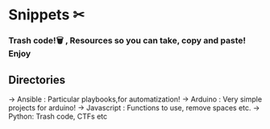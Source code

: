 <p align="center">
<h1> Snippets ✂ </h1>
</p>

<h3> Trash code!🗑 , Resources so you can take, copy and paste! Enjoy </h3>

## Directories

-> Ansible : Particular playbooks,for automatization!
-> Arduino : Very simple projects for arduino!
-> Javascript : Functions to use, remove spaces etc.
-> Python: Trash code, CTFs etc
